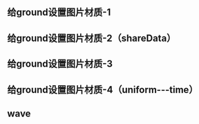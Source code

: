 <!-- ## 测试
<preview path="../demo/babylon/computeShader1/test.vue"></preview> -->

## 给ground设置图片材质-1
<preview path="../demo/babylon/computeShader1/setTextureToGround1.vue"></preview>

## 给ground设置图片材质-2（shareData）
<preview path="../demo/babylon/computeShader1/setTextureToGround2.vue"></preview>

## 给ground设置图片材质-3
<preview path="../demo/babylon/computeShader1/setTextureToGround3.vue"></preview>

## 给ground设置图片材质-4（uniform---time）
<preview path="../demo/babylon/computeShader1/setTextureToGround4.vue"></preview>

## wave
<preview path="../demo/babylon/computeShader1/waveGround.vue"></preview>